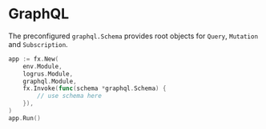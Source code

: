 # GraphQL

The preconfigured `graphql.Schema` provides root objects for `Query`, `Mutation` and `Subscription`.

```go
app := fx.New(
	env.Module,
	logrus.Module,
	graphql.Module,
	fx.Invoke(func(schema *graphql.Schema) {
		// use schema here
	}),
)
app.Run()
```
